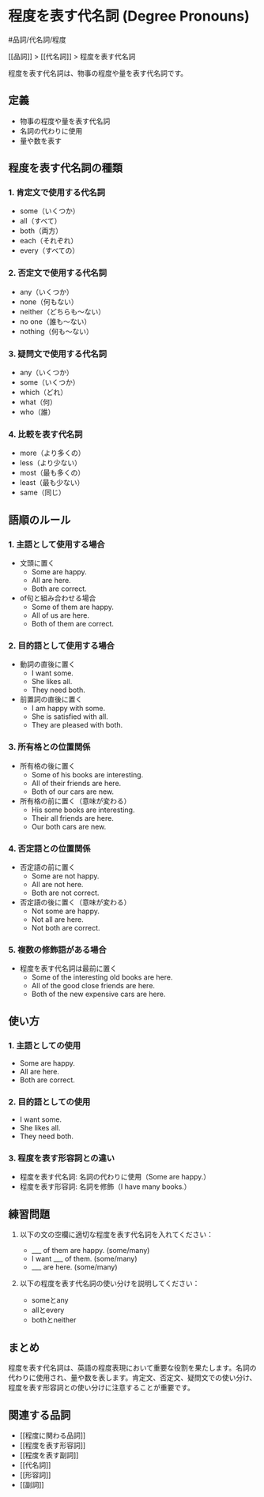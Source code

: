 # 程度を表す代名詞 (Degree Pronouns)

#品詞/代名詞/程度

[[品詞]] > [[代名詞]] > 程度を表す代名詞

程度を表す代名詞は、物事の程度や量を表す代名詞です。

## 定義
- 物事の程度や量を表す代名詞
- 名詞の代わりに使用
- 量や数を表す

## 程度を表す代名詞の種類

### 1. 肯定文で使用する代名詞
- some（いくつか）
- all（すべて）
- both（両方）
- each（それぞれ）
- every（すべての）

### 2. 否定文で使用する代名詞
- any（いくつか）
- none（何もない）
- neither（どちらも～ない）
- no one（誰も～ない）
- nothing（何も～ない）

### 3. 疑問文で使用する代名詞
- any（いくつか）
- some（いくつか）
- which（どれ）
- what（何）
- who（誰）

### 4. 比較を表す代名詞
- more（より多くの）
- less（より少ない）
- most（最も多くの）
- least（最も少ない）
- same（同じ）

## 語順のルール

### 1. 主語として使用する場合
- 文頭に置く
  - Some are happy.
  - All are here.
  - Both are correct.
- of句と組み合わせる場合
  - Some of them are happy.
  - All of us are here.
  - Both of them are correct.

### 2. 目的語として使用する場合
- 動詞の直後に置く
  - I want some.
  - She likes all.
  - They need both.
- 前置詞の直後に置く
  - I am happy with some.
  - She is satisfied with all.
  - They are pleased with both.

### 3. 所有格との位置関係
- 所有格の後に置く
  - Some of his books are interesting.
  - All of their friends are here.
  - Both of our cars are new.
- 所有格の前に置く（意味が変わる）
  - His some books are interesting.
  - Their all friends are here.
  - Our both cars are new.

### 4. 否定語との位置関係
- 否定語の前に置く
  - Some are not happy.
  - All are not here.
  - Both are not correct.
- 否定語の後に置く（意味が変わる）
  - Not some are happy.
  - Not all are here.
  - Not both are correct.

### 5. 複数の修飾語がある場合
- 程度を表す代名詞は最前に置く
  - Some of the interesting old books are here.
  - All of the good close friends are here.
  - Both of the new expensive cars are here.

## 使い方

### 1. 主語としての使用
- Some are happy.
- All are here.
- Both are correct.

### 2. 目的語としての使用
- I want some.
- She likes all.
- They need both.

### 3. 程度を表す形容詞との違い
- 程度を表す代名詞: 名詞の代わりに使用（Some are happy.）
- 程度を表す形容詞: 名詞を修飾（I have many books.）

## 練習問題
1. 以下の文の空欄に適切な程度を表す代名詞を入れてください：
   - ___ of them are happy. (some/many)
   - I want ___ of them. (some/many)
   - ___ are here. (some/many)

2. 以下の程度を表す代名詞の使い分けを説明してください：
   - someとany
   - allとevery
   - bothとneither

## まとめ
程度を表す代名詞は、英語の程度表現において重要な役割を果たします。名詞の代わりに使用され、量や数を表します。肯定文、否定文、疑問文での使い分け、程度を表す形容詞との使い分けに注意することが重要です。

## 関連する品詞
- [[程度に関わる品詞]]
- [[程度を表す形容詞]]
- [[程度を表す副詞]]
- [[代名詞]]
- [[形容詞]]
- [[副詞]] 